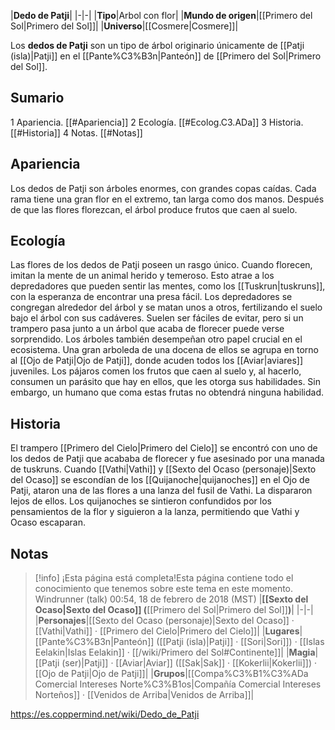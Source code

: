 

|**Dedo de Patji**|
|-|-|
|**Tipo**|Arbol con flor|
|**Mundo de origen**|[[Primero del Sol\|Primero del Sol]]|
|**Universo**|[[Cosmere\|Cosmere]]|

Los **dedos de Patji** son un tipo de árbol originario únicamente de [[Patji (isla)\|Patji]] en el [[Pante%C3%B3n\|Panteón]] de [[Primero del Sol\|Primero del Sol]].

## Sumario

1 Apariencia. [[#Apariencia]] 
2 Ecología. [[#Ecolog.C3.ADa]] 
3 Historia. [[#Historia]] 
4 Notas. [[#Notas]] 


## Apariencia
Los dedos de Patji son árboles enormes, con grandes copas caídas. Cada rama tiene una gran flor en el extremo, tan larga como dos manos. Después de que las flores florezcan, el árbol produce frutos que caen al suelo.

## Ecología
Las flores de los dedos de Patji poseen un rasgo único. Cuando florecen, imitan la mente de un animal herido y temeroso. Esto atrae a los depredadores que pueden sentir las mentes, como los [[Tuskrun\|tuskruns]], con la esperanza de encontrar una presa fácil. Los depredadores se congregan alrededor del árbol y se matan unos a otros, fertilizando el suelo bajo el árbol con sus cadáveres. Suelen ser fáciles de evitar, pero si un trampero pasa junto a un árbol que acaba de florecer puede verse sorprendido.
Los árboles también desempeñan otro papel crucial en el ecosistema. Una gran arboleda de una docena de ellos se agrupa en torno al [[Ojo de Patji\|Ojo de Patji]], donde acuden todos los [[Aviar\|aviares]] juveniles. Los pájaros comen los frutos que caen al suelo y, al hacerlo, consumen un parásito que hay en ellos, que les otorga sus habilidades. Sin embargo, un humano que coma estas frutas no obtendrá ninguna habilidad.

## Historia
El trampero [[Primero del Cielo\|Primero del Cielo]] se encontró con uno de los dedos de Patji que acababa de florecer y fue asesinado por una manada de tuskruns.
Cuando [[Vathi\|Vathi]] y [[Sexto del Ocaso (personaje)\|Sexto del Ocaso]] se escondían de los [[Quijanoche\|quijanoches]] en el Ojo de Patji, ataron una de las flores a una lanza del fusil de Vathi. La dispararon lejos de ellos. Los quijanoches se sintieron confundidos por los pensamientos de la flor y siguieron a la lanza, permitiendo que Vathi y Ocaso escaparan.

## Notas

> [!info] ¡Esta página está completa!Esta página contiene todo el conocimiento que tenemos sobre este tema en este momento.
Windrunner (talk) 00:54, 18 de febrero de 2018 (MST)
|**[[Sexto del Ocaso\|Sexto del Ocaso]] (**[[Primero del Sol\|Primero del Sol]]**)**|
|-|-|
|**Personajes**|[[Sexto del Ocaso (personaje)\|Sexto del Ocaso]] · [[Vathi\|Vathi]] · [[Primero del Cielo\|Primero del Cielo]]|
|**Lugares**|[[Pante%C3%B3n\|Panteón]] ([[Patji (isla)\|Patji]] · [[Sori\|Sori]]) · [[Islas Eelakin\|Islas Eelakin]] · [[/wiki/Primero del Sol#Continente]]|
|**Magia**|[[Patji (ser)\|Patji]] · [[Aviar\|Aviar]] ([[Sak\|Sak]] · [[Kokerlii\|Kokerlii]]) · [[Ojo de Patji\|Ojo de Patji]]|
|**Grupos**|[[Compa%C3%B1%C3%ADa Comercial Intereses Norte%C3%B1os\|Compañía Comercial Intereses Norteños]] · [[Venidos de Arriba\|Venidos de Arriba]]|



https://es.coppermind.net/wiki/Dedo_de_Patji